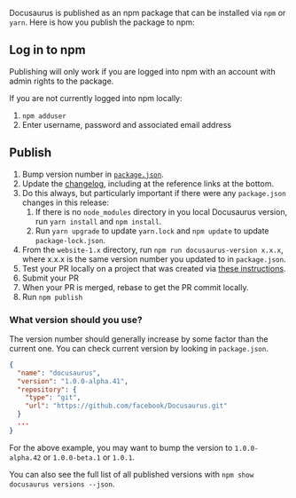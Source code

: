 Docusaurus is published as an npm package that can be installed via `npm` or `yarn`. Here is how you publish the package to npm:

## Log in to npm

Publishing will only work if you are logged into npm with an account with admin rights to the package.

If you are not currently logged into npm locally:

1. `npm adduser`
1. Enter username, password and associated email address

## Publish

1. Bump version number in [`package.json`](https://github.com/facebook/Docusaurus/blob/master/package.json).
1. Update the [changelog](https://github.com/facebook/Docusaurus/blob/master/CHANGELOG.md), including at the reference links at the bottom.
1. Do this always, but particularly important if there were any `package.json` changes in this release:
   1. If there is no `node_modules` directory in you local Docusaurus version, run `yarn install` and `npm install`.
   1. Run `yarn upgrade` to update `yarn.lock` and `npm update` to update `package-lock.json`.
1. From the `website-1.x` directory, run `npm run docusaurus-version x.x.x`, where x.x.x is the same version number you updated to in `package.json`.
1. Test your PR locally on a project that was created via [these instructions](https://github.com/facebook/Docusaurus/blob/master/admin/local-third-party-project-testing.md).
1. Submit your PR
1. When your PR is merged, rebase to get the PR commit locally.
1. Run `npm publish`

### What version should you use?

The version number should generally increase by some factor than the current one. You can check current version by looking in `package.json`.

```json
{
  "name": "docusaurus",
  "version": "1.0.0-alpha.41",
  "repository": {
    "type": "git",
    "url": "https://github.com/facebook/Docusaurus.git"
  }
  ...
}
```

For the above example, you may want to bump the version to `1.0.0-alpha.42` or `1.0.0-beta.1` or `1.0.1`.

You can also see the full list of all published versions with `npm show docusaurus versions --json`.
